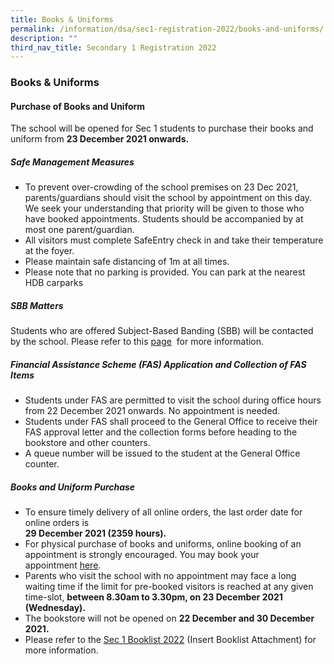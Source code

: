 ```yaml
---
title: Books & Uniforms
permalink: /information/dsa/sec1-registration-2022/books-and-uniforms/
description: ""
third_nav_title: Secondary 1 Registration 2022
---
```



### **Books & Uniforms**
#### **Purchase of Books and Uniform**

The school will be opened for Sec 1 students to purchase their books and uniform from **23 December 2021 onwards.**

##### **Safe Management Measures**
* To prevent over-crowding of the school premises on 23 Dec 2021, parents/guardians should visit the school by appointment on this day. We seek your understanding that priority will be given to those who have booked appointments. Students should be accompanied by at most one parent/guardian.
* All visitors must complete SafeEntry check in and take their temperature at the foyer.
* Please maintain safe distancing of 1m at all times.
* Please note that no parking is provided. You can park at the nearest HDB carparks 

##### **SBB Matters**
Students who are offered Subject-Based Banding (SBB) will be contacted by the school. Please refer to this [page](https://staging.d1o9rele4xczce.amplifyapp.com/information/dsa/sec1-registration-2022/subject-based-banding/)  for more information.

##### **Financial Assistance Scheme (FAS) Application and Collection of FAS Items**
*   Students under FAS are permitted to visit the school during office hours from 22 December 2021 onwards. No appointment is needed.
*   Students under FAS shall proceed to the General Office to receive their FAS approval letter and the collection forms before heading to the bookstore and other counters.
*   A queue number will be issued to the student at the General Office counter.

##### **Books and Uniform Purchase**
*   To ensure timely delivery of all online orders, the last order date for online orders is  
    **29 December 2021 (2359 hours).**
*   For physical purchase of books and uniforms, online booking of an appointment is strongly encouraged. You may book your appointment [here](https://jysssec1prebookappt.as.me/schedule.php). 
*   Parents who visit the school with no appointment may face a long waiting time if the limit for pre-booked visitors is reached at any given time-slot, **between 8.30am to 3.30pm, on 23 December 2021 (Wednesday).**
*   The bookstore will not be opened on **22 December and 30 December 2021.**
*   Please refer to the [Sec 1 Booklist 2022](/files/Sec%201%20Booklist%202022.pdf) (Insert Booklist Attachment) for more information.